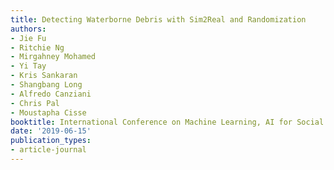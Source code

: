 ```yaml
---
title: Detecting Waterborne Debris with Sim2Real and Randomization
authors:
- Jie Fu
- Ritchie Ng
- Mirgahney Mohamed
- Yi Tay
- Kris Sankaran
- Shangbang Long
- Alfredo Canziani
- Chris Pal
- Moustapha Cisse
booktitle: International Conference on Machine Learning, AI for Social Good Workshop
date: '2019-06-15'
publication_types:
- article-journal
---
```

